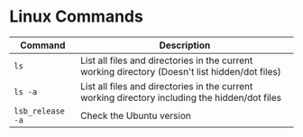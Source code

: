 # Linux Commands

|     Command    |                         Description                                                            |
|----------------|------------------------------------------------------------------------------------------------| 
|`ls`            | List all files and directories in the current working directory (Doesn't list hidden/dot files)|
|`ls -a`         | List all files and directories in the current working directory including the hidden/dot files |
|`lsb_release -a`| Check the Ubuntu version                                                                       |
